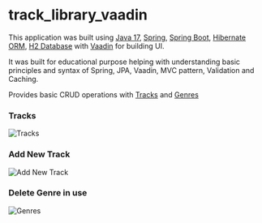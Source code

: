 # track_library_vaadin

This application was built using
[Java 17](https://jdk.java.net/17/),
[Spring](https://spring.io/),
[Spring Boot](https://spring.io/projects/spring-boot),
[Hibernate ORM](https://hibernate.org/),
[H2 Database](https://www.h2database.com/html/main.html)
with [Vaadin](https://vaadin.com/)
for building UI.

It was built for educational purpose helping with understanding basic principles and syntax of Spring, JPA, Vaadin, MVC
pattern, Validation and Caching.

Provides basic CRUD operations with
[Tracks](https://github.com/dm4nk/track_library_vaadin/blob/master/src/main/java/com/dm4nk/track_library_vaadin/domain/Track.java)
and
[Genres](https://github.com/dm4nk/track_library_vaadin/blob/master/src/main/java/com/dm4nk/track_library_vaadin/domain/Genre.java)

### Tracks

![Tracks](https://user-images.githubusercontent.com/80630476/150698632-1365b47e-ece9-4f6b-844b-2170fdb41556.png)

### Add New Track

![Add New Track](https://user-images.githubusercontent.com/80630476/150698643-09423413-e967-4973-bdac-95dcfa373d38.png)

### Delete Genre in use

![Genres](https://user-images.githubusercontent.com/80630476/150698651-3b58715a-fd82-420d-b5a9-a3a856abdc64.png)

